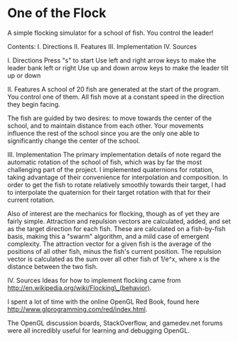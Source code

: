 One of the Flock
==========
A simple flocking simulator for a school of fish.  You control the leader!

Contents:
I.      Directions
II.     Features
III.    Implementation
IV.     Sources

I. Directions
Press "s" to start
Use left and right arrow keys to make the leader bank left or right
Use up and down arrow keys to make the leader tilt up or down


II. Features
A school of 20 fish are generated at the start of the program.  You control one
of them.  All fish move at a constant speed in the direction they begin facing.

The fish are guided by two desires: to move towards the center of
the school, and to maintain distance from each other.  Your movements influence
the rest of the school since you are the only one able to significantly change
the center of the school.


III. Implementation
The primary implementation details of note regard the automatic rotation of the
school of fish, which was by far the most challenging part of the project.  I
implemented quaternions for rotation, taking advantage of their convenience for
interpolation and composition.  In order to get the fish to rotate relatively
smoothly towards their target, I had to interpolate the quaternion for their
target rotation with that for their current rotation.

Also of interest are the mechanics for flocking, though as of yet they are
fairly simple.  Attraction and repulsion vectors are calculated, added, and set
as the target direction for each fish.  These are calculated on a fish-by-fish
basis, making this a "swarm" algorithm, and a mild case of emergent complexity.
The attraction vector for a given fish is the average of the positions of all
other fish, minus the fish's current position.  The repulsion vector is
calculated as the sum over all other fish of 1/e^x, where x is the distance
between the two fish.


IV. Sources
Ideas for how to implement flocking came from
http://en.wikipedia.org/wiki/Flocking\_(behavior).

I spent a lot of time with the online OpenGL Red Book, found here
http://www.glprogramming.com/red/index.html.

The OpenGL discussion boards, StackOverflow, and gamedev.net forums were all
incredibly useful for learning and debugging OpenGL.
